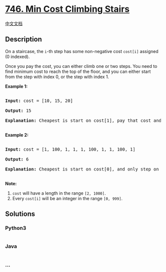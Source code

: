 # [746. Min Cost Climbing Stairs](https://leetcode.com/problems/min-cost-climbing-stairs)

[中文文档](/solution/0700-0799/0746.Min%20Cost%20Climbing%20Stairs/README.md)

## Description
<p>

On a staircase, the <code>i</code>-th step has some non-negative cost <code>cost[i]</code> assigned (0 indexed).

</p><p>

Once you pay the cost, you can either climb one or two steps. You need to find minimum cost to reach the top of the floor, and you can either start from the step with index 0, or the step with index 1.

</p>



<p><b>Example 1:</b><br />

<pre>

<b>Input:</b> cost = [10, 15, 20]

<b>Output:</b> 15

<b>Explanation:</b> Cheapest is start on cost[1], pay that cost and go to the top.

</pre>

</p>



<p><b>Example 2:</b><br />

<pre>

<b>Input:</b> cost = [1, 100, 1, 1, 1, 100, 1, 1, 100, 1]

<b>Output:</b> 6

<b>Explanation:</b> Cheapest is start on cost[0], and only step on 1s, skipping cost[3].

</pre>

</p>



<p><b>Note:</b><br>

<ol>

<li><code>cost</code> will have a length in the range <code>[2, 1000]</code>.</li>

<li>Every <code>cost[i]</code> will be an integer in the range <code>[0, 999]</code>.</li>

</ol>

</p>


## Solutions


<!-- tabs:start -->

### **Python3**

```python

```

### **Java**

```java

```

### **...**
```

```

<!-- tabs:end -->